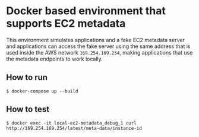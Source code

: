 # Docker based environment that supports EC2 metadata

This environment simulates applications and a fake EC2 metadata server and applications can access the fake server using the same address that is used inside the AWS network `169.254.169.254`, making applications that use the metadata endpoints to work locally.

## How to run
```
$ docker-compose up --build
```

## How to test
```
$ docker exec -it local-ec2-metadata_debug_1 curl http://169.254.169.254/latest/meta-data/instance-id
```

